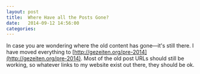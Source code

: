 ```yaml
---
layout: post
title:  Where Have all the Posts Gone?
date:   2014-09-12 14:56:00
categories:
---
```


In case you are wondering where the old content has gone&#8212;it's still
there. I have moved everything to
[http://gezeiten.org/pre-2014](http://gezeiten.org/pre-2014). Most of
the old post URLs should still be working, so whatever links to my
website exist out there, they should be ok.
